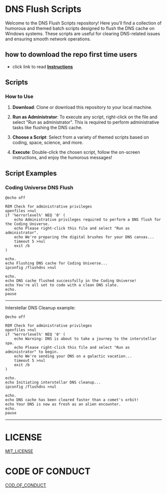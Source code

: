 # DNS Flush Scripts

Welcome to the DNS Flush Scripts repository! Here you'll find a collection of humorous and themed batch scripts designed to flush the DNS cache on Windows systems. These scripts are useful for clearing DNS-related issues and ensuring smooth network operations.

## how to download the repo first time users

  - click link to read [**Instructions**](https://www.gitprojects.fnbubbles420.org/how-to-download-repos)

## Scripts

### How to Use

1. **Download**: Clone or download this repository to your local machine.

2. **Run as Administrator**: To execute any script, right-click on the file and select "Run as administrator". This is required to perform administrative tasks like flushing the DNS cache.

3. **Choose a Script**: Select from a variety of themed scripts based on coding, space, science, and more.

4. **Execute**: Double-click the chosen script, follow the on-screen instructions, and enjoy the humorous messages!

## Script Examples

### Coding Universe DNS Flush

```batch
@echo off

REM Check for administrative privileges
openfiles >nul
if '%errorlevel%' NEQ '0' (
    echo Administrative privileges required to perform a DNS flush for the Coding Universe.
    echo Please right-click this file and select "Run as administrator".
    echo We're preparing the digital brushes for your DNS canvas...
    timeout 5 >nul
    exit /b
)

echo.
echo Flushing DNS cache for Coding Universe...
ipconfig /flushdns >nul

echo.
echo DNS cache flushed successfully in the Coding Universe!
echo You're all set to code with a clean DNS slate.
echo.
pause
```
-------
Interstellar DNS Cleanup example:
```batch
@echo off

REM Check for administrative privileges
openfiles >nul
if '%errorlevel%' NEQ '0' (
    echo Warning: DNS is about to take a journey to the interstellar spa.
    echo Please right-click this file and select "Run as administrator" to begin.
    echo We're sending your DNS on a galactic vacation...
    timeout 5 >nul
    exit /b
)

echo.
echo Initiating interstellar DNS cleanup...
ipconfig /flushdns >nul

echo.
echo DNS cache has been cleared faster than a comet's orbit!
echo Your DNS is now as fresh as an alien encounter.
echo.
pause
```
-------

# LICENSE

[MIT_LICENSE](https://github.com/KernFerm/custom-dns-batch/blob/main/LICENSE)

# CODE OF CONDUCT

[COD_OF_CONDUCT](https://github.com/KernFerm/custom-dns-batch/blob/main/CODE_OF_CONDUCT.md)
